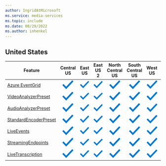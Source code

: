 ```yaml
---
author: IngridAtMicrosoft
ms.service: media-services
ms.topic: include
ms.date: 08/29/2022
ms.author: inhenkel
---
```


<!--Feature availability in region-->

## United States

| Feature | Central US | East US | East US 2 | North Central US | South Central US | West US | West US 2 | West US 3 | West Central US |
| ------- | :--------: | :-----: | :-------: | :--------------: | :--------------: | :-----: | :-------: | ------- | :-------------: |
| [Azure EventGrid](../monitoring/reacting-to-media-services-events.md) |![general](../media/azure-clouds-regions/ga.svg) | ![general](../media/azure-clouds-regions/ga.svg) |![general](../media/azure-clouds-regions/ga.svg) |![general](../media/azure-clouds-regions/ga.svg) |![general](../media/azure-clouds-regions/ga.svg) |![general](../media/azure-clouds-regions/ga.svg) |![general](../media/azure-clouds-regions/ga.svg) | ![general](../media/azure-clouds-regions/ga.svg) |![general](../media/azure-clouds-regions/ga.svg) |<!--end row -->
| [VideoAnalyzerPreset](../analyze-video-audio-files-concept.md) | ![general](../media/azure-clouds-regions/ga.svg) | ![general](../media/azure-clouds-regions/ga.svg) | ![general](../media/azure-clouds-regions/ga.svg) | ![general](../media/azure-clouds-regions/ga.svg) | ![general](../media/azure-clouds-regions/ga.svg) | ![general](../media/azure-clouds-regions/ga.svg) | ![general](../media/azure-clouds-regions/ga.svg) |  | ![general](../media/azure-clouds-regions/ga.svg)  |<!--end row -->
| [AudioAnalyzerPreset](../analyze-video-audio-files-concept.md) |  ![general](../media/azure-clouds-regions/ga.svg)  |  ![general](../media/azure-clouds-regions/ga.svg)  |  ![general](../media/azure-clouds-regions/ga.svg) | ![general](../media/azure-clouds-regions/ga.svg) | ![general](../media/azure-clouds-regions/ga.svg)  |  ![general](../media/azure-clouds-regions/ga.svg) |  ![general](../media/azure-clouds-regions/ga.svg)  |  |  ![general](../media/azure-clouds-regions/ga.svg)  |<!--end row -->
| [StandardEncoderPreset](../encode-concept.md) | ![general](../media/azure-clouds-regions/ga.svg) | ![general](../media/azure-clouds-regions/ga.svg) | ![general](../media/azure-clouds-regions/ga.svg) | ![general](../media/azure-clouds-regions/ga.svg) | ![general](../media/azure-clouds-regions/ga.svg) | ![general](../media/azure-clouds-regions/ga.svg) | ![general](../media/azure-clouds-regions/ga.svg) | ![Azure general](../media/azure-clouds-regions/ga.svg) | ![general](../media/azure-clouds-regions/ga.svg) | <!--end row -->
| [LiveEvents](../stream-live-streaming-concept.md) | ![general](../media/azure-clouds-regions/ga.svg) | ![general](../media/azure-clouds-regions/ga.svg) | ![general](../media/azure-clouds-regions/ga.svg) | ![general](../media/azure-clouds-regions/ga.svg) | ![general](../media/azure-clouds-regions/ga.svg) | ![general](../media/azure-clouds-regions/ga.svg) | ![general](../media/azure-clouds-regions/ga.svg) | ![Azure general](../media/azure-clouds-regions/ga.svg) | ![general](../media/azure-clouds-regions/ga.svg) | <!--end row -->
| [StreamingEndpoints](../stream-streaming-endpoint-concept.md) | ![general](../media/azure-clouds-regions/ga.svg) | ![general](../media/azure-clouds-regions/ga.svg) | ![general](../media/azure-clouds-regions/ga.svg) | ![general](../media/azure-clouds-regions/ga.svg) | ![general](../media/azure-clouds-regions/ga.svg) | ![general](../media/azure-clouds-regions/ga.svg) | ![general](../media/azure-clouds-regions/ga.svg) | ![general](../media/azure-clouds-regions/ga.svg) | ![general](../media/azure-clouds-regions/ga.svg) | <!--end row -->
| [LiveTranscription](../live-event-live-transcription-how-to.md) | ![general](../media/azure-clouds-regions/ga.svg) | ![general](../media/azure-clouds-regions/ga.svg) | ![general](../media/azure-clouds-regions/ga.svg) | ![general](../media/azure-clouds-regions/ga.svg) | ![general](../media/azure-clouds-regions/ga.svg) | ![general](../media/azure-clouds-regions/ga.svg) | ![general](../media/azure-clouds-regions/ga.svg) | ![general](../media/azure-clouds-regions/ga.svg) | ![general](../media/azure-clouds-regions/ga.svg) | <!--end row -->
